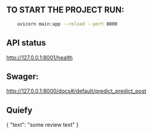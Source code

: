## TO START THE PROJECT RUN:

```bash
    uvicorn main:app --reload --port 8000
```

## API status

http://127.0.0.1:8001/health

## Swager:

http://127.0.0.1:8000/docs#/default/predict_predict_post

## Quiefy

{
"text": "some review text"
}

